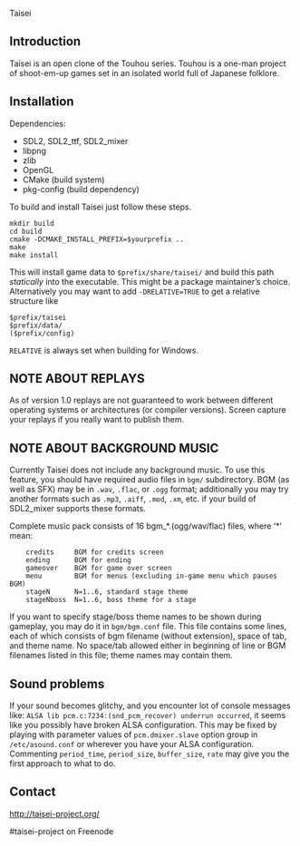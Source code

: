  Taisei

## Introduction

Taisei is an open clone of the Touhou series. Touhou is a one-man project of
shoot-em-up games set in an isolated world full of Japanese folklore.

## Installation

Dependencies:
* SDL2, SDL2\_ttf, SDL2\_mixer
* libpng
* zlib
* OpenGL
* CMake (build system)
* pkg-config (build dependency)

To build and install Taisei just follow these steps.

```
mkdir build
cd build
cmake -DCMAKE_INSTALL_PREFIX=$yourprefix ..
make
make install
```

This will install game data to `$prefix/share/taisei/` and build this path
_statically_ into the executable. This might be a package maintainer’s choice.
Alternatively you may want to add `-DRELATIVE=TRUE` to get a relative structure
like

```
$prefix/taisei
$prefix/data/
($prefix/config)
```

`RELATIVE` is always set when building for Windows.

## NOTE ABOUT REPLAYS

As of version 1.0 replays are not guaranteed to work between different
operating systems or architectures (or compiler versions). Screen capture
your replays if you really want to publish them.

## NOTE ABOUT BACKGROUND MUSIC

Currently Taisei does not include any background music. To use this feature,
you should have required audio files in `bgm/` subdirectory.
BGM (as well as SFX) may be in `.wav`, `.flac`, or `.ogg` format; additionally
you may try another formats such as `.mp3`, `.aiff`, `.mod`, `.xm`, etc. if
your build of SDL2_mixer supports these formats.

Complete music pack consists of 16 bgm\_\*.(ogg/wav/flac) files, where ‘\*’ mean:
```
	credits		BGM for credits screen
	ending		BGM for ending
	gameover	BGM for game over screen
	menu		BGM for menus (excluding in-game menu which pauses BGM)
	stageN		N=1..6, standard stage theme
	stageNboss	N=1..6, boss theme for a stage
```

If you want to specify stage/boss theme names to be shown during gameplay, you
may do it in `bgm/bgm.conf` file. This file contains some lines, each of which
consists of bgm filename (without extension), space of tab, and theme name.
No space/tab allowed either in beginning of line or BGM filenames listed in
this file; theme names may contain them.

## Sound problems

If your sound becomes glitchy, and you encounter lot of console messages like:
`ALSA lib pcm.c:7234:(snd_pcm_recover) underrun occurred`,
it seems like you possibly have broken ALSA configuration.
This may be fixed by playing with parameter values of `pcm.dmixer.slave` option
group in `/etc/asound.conf` or wherever you have your ALSA configuration.
Commenting `period_time`, `period_size`, `buffer_size`, `rate` may give you
the first approach to what to do.

## Contact

http://taisei-project.org/

\#taisei-project on Freenode

